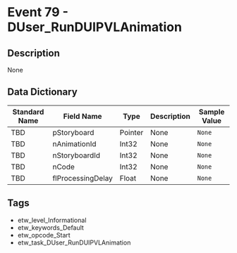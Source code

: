 # Event 79 - DUser_RunDUIPVLAnimation

## Description
None

## Data Dictionary
|Standard Name|Field Name|Type|Description|Sample Value|
|---|---|---|---|---|
|TBD|pStoryboard|Pointer|None|`None`|
|TBD|nAnimationId|Int32|None|`None`|
|TBD|nStoryboardId|Int32|None|`None`|
|TBD|nCode|Int32|None|`None`|
|TBD|flProcessingDelay|Float|None|`None`|

## Tags
* etw_level_Informational
* etw_keywords_Default
* etw_opcode_Start
* etw_task_DUser_RunDUIPVLAnimation